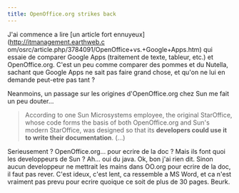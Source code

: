 ```yaml
---
title: OpenOffice.org strikes back
---
```


J'ai commence a lire [un article fort ennuyeux](http://itmanagement.earthweb.c
om/osrc/article.php/3784091/OpenOffice+vs.+Google+Apps.htm) qui essaie de
comparer Google Apps (traitement de texte, tableur, etc.) et OpenOffice.org.
C'est un peu comme comparer des pommes et du Nutella, sachant que Google Apps
ne sait pas faire grand chose, et qu'on ne lui en demande peut-etre pas tant ?

Neanmoins, un passage sur les origines d'OpenOffice.org chez Sun me fait un
peu douter...

> According to one Sun Microsystems employee, the original StarOffice, whose
code forms the basis of both OpenOffice.org and Sun's modern StarOffice, was
designed so that its **developers could use it to write their documentation**.
(...)

Serieusement ? OpenOffice.org... pour ecrire de la doc ? Mais ils font quoi
les developpeurs de Sun ? Ah... oui du java. Ok, bon j'ai rien dit. Sinon
aucun developpeur ne mettrait les mains dans OO.org pour ecrire de la doc, il
faut pas rever. C'est ideux, c'est lent, ca ressemble a MS Word, et ca n'est
vraiment pas prevu pour ecrire quoique ce soit de plus de 30 pages. Beurk.

